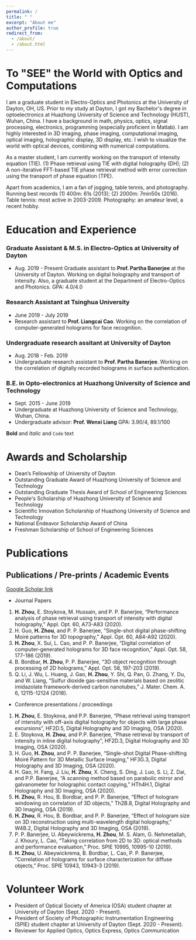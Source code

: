 ```yaml
---
permalink: /
title: " "
excerpt: "About me"
author_profile: true
redirect_from: 
  - /about/
  - /about.html
---
```


# To "SEE" the World with Optics and Computations

I am a graduate student in Electro-Optics and Photonics at the University of Dayton, OH, US. Prior to my study at Dayton, I got my Bachelor's degree in optoelectronics at Huazhong University of Science and Technology (HUST), Wuhan, China. I have a background in math, physics, optics, signal processing, electronics, programming (especially proficient in Matlab). I am highly interested in 3D imaging, phase imaging, computational imaging, optical imaging, holographic display, 3D display, etc. I wish to visualize the world with optical devices, combining with numerical computations. 

As a master student, I am currently working on the transport of intensity equation (TIE). (1) Phase retrieval using TIE with digital holography (DH); (2) A non-iterative FFT-based TIE phase retrieval method with error correction using the transport of phase equation (TPE).

Apart from academics, I am a fan of jogging, table tennis, and photography. Running best records (1) 400m: 61s (2013); (2) 2000m: 7min50s (2016). Table tennis: most active in 2003-2009. Photography: an amateur level, a recent hobby.

# Education and Experience

### Graduate Assistant & M.S. in Electro-Optics at University of Dayton
- Aug. 2019 - Present
Graduate assistant to **Prof. Partha Banerjee** at the University of Dayton. Working on digital holography and transport of intensity. Also, a graduate student at the Department of Electro-Optics and Photonics.
GPA: 4.0/4.0 

### Research Assistant at Tsinghua University
- June 2019 - July 2019
- Research assistant to **Prof. Liangcai Cao**. Working on the correlation of computer-generated holograms for face recognition.

### Undergraduate research assitant at University of Dayton
- Aug. 2018 - Feb. 2019
- Undergraduate research assistant to **Prof. Partha Banerjee**. Working on the correlation of digitally recorded holograms in surface authentication.

### B.E. in Opto-electronics at Huazhong University of Science and Technology
- Sept. 2015 - June 2019
- Undergraduate at Huazhong University of Science and Technology, Wuhan, China.
- Undergraduate advisor: **Prof. Wenxi Liang**
GPA: 3.90/4, 89.1/100

**Bold** and _Italic_ and `Code` text

# Awards and Scholarship
- Dean’s Fellowship of University of Dayton
- Outstanding Graduate Award of Huazhong University of Science and Technology
- Outstanding Graduate Thesis Award of School of Engineering Sciences
- People's Scholarship of Huazhong University of Science and Technology
- Scientific Innovation Scholarship of Huazhong University of Science and Technology   
- National Endeavor Scholarship Award of China
- Freshman Scholarship of School of Engineering Sciences

# Publications
## Publications / Pre-prints / Academic Events
[Google Scholar link](https://scholar.google.com/citations?hl=en&authuser=1&user=feZDslgAAAAJ)

- Journal Papers

1. **H. Zhou**, E. Stoykova, M. Hussain, and P. P. Banerjee, “Performance analysis of phase retrieval using transport of intensity with digital holography,” Appl. Opt. 60, A73-A83 (2020).
2. H. Guo, **H. Zhou**, and P. P. Banerjee, “Single-shot digital phase-shifting Moiré patterns for 3D topography,” Appl. Opt. 60, A84-A92 (2020).
3. **H. Zhou**, X. Sui, L. Cao, and P. P. Banerjee, “Digital correlation of computer-generated holograms for 3D face recognition,” Appl. Opt. 58, 177-186 (2019).
4. B. Bordbar, **H. Zhou**, P. P. Banerjee, “3D object recognition through processing of 2D holograms,” Appl. Opt. 58, 197-203 (2019).
5. Q. Li, J. Wu, L. Huang, J. Gao, **H. Zhou**, Y. Shi, Q. Pan, G. Zhang, Y. Du, and W. Liang, “Sulfur dioxide gas-sensitive materials based on zeolitic imidazolate framework-derived carbon nanotubes,” J. Mater. Chem. A. 6, 12115-12124 (2018).

- Conference presentations / proceedings

1. **H. Zhou**, E. Stoykova, and P.P. Banerjee, “Phase retrieval using transport of intensity with off-axis digital holography for objects with large phase excursions”, HF2D.5, Digital Holography and 3D Imaging, OSA (2020).
2. E. Stoykova, **H. Zhou**, and P.P. Banerjee, “Phase retrieval by transport of intensity in inline digital holography”, HF2D.3, Digital Holography and 3D Imaging, OSA (2020).
3. H. Guo, **H. Zhou**, and P. P. Banerjee, “Single-shot Digital Phase-shifting Moiré Pattern for 3D Metallic Surface Imaging,” HF3G.3, Digital Holography and 3D Imaging, OSA (2020).
4. H. Gao, H. Fang, J. Liu, **H. Zhou**, X. Cheng, S. Ding, J. Luo, S. Li, Z. Dai, and P.P. Banerjee, “A scanning method based on parabolic mirror and galvanometer for holographic contact copying,” HTh4H.1, Digital Holography and 3D Imaging, OSA (2020).
5. **H. Zhou**, R. Hou, B. Bordbar, and P. P. Banerjee, “Effect of hologram windowing on correlation of 3D objects,” Th2B.8, Digital Holography and 3D Imaging, OSA (2019).
6. **H. Zhou**, R. Hou, B. Bordbar, and P. P. Banerjee, “Effect of hologram size on 3D reconstruction using multi-wavelength digital holography,” W4B.2, Digital Holography and 3D Imaging, OSA (2019).
7. P. P. Banerjee, U. Abeywickrema, **H. Zhou**, M. S. Alam, G. Nehmetallah, J. Khoury, L. Cao, “Taking correlation from 2D to 3D: optical methods and performance evaluation,” Proc. SPIE 10995, 10995-10 (2019).
8. **H. Zhou**, U. Abeywickrema, B. Bordbar, L. Cao, P. P. Banerjee, “Correlation of holograms for surface characterization for diffuse objects,” Proc. SPIE 10943, 10943-3 (2019).

# Volunteer Work

- President of Optical Society of America (OSA) student chapter at University of Dayton (Sept. 2020 - Present).
- President of Society of Photographic Instrumentation Engineering (SPIE) student chapter at University of Dayton (Sept. 2020 - Present).
- Reviewer for Applied Optics, Optics Express, Optics Communication
